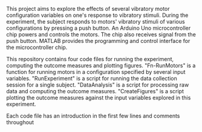 This project aims to explore the effects of several vibratory motor configuration variables on one's response to vibratory stimuli. During the experiment, the subject responds to motors' vibratory stimuli of various configurations by pressing a push button. An Arduino Uno microcontroller chip powers and controls the motors. The chip also receives signal from the push button. MATLAB provides the programming and control interface for the microcontroller chip.

This repository contains four code files for running the experiment, computing the outcome measures and plotting figures.
"Fn-RunMotors" is a function for running motors in a configuration specified by several input variables.
"RunExperiment" is a script for running the data collection session for a single subject.
"DataAnalysis" is a script for processing raw data and computing the outcome measures.
"CreateFigures" is a script plotting the outcome measures against the input variables explored in this experiment.

Each code file has an introduction in the first few lines and comments throughout
